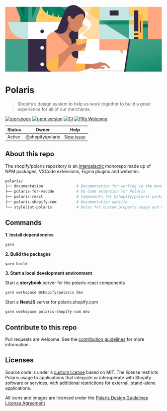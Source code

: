 <div align="center">
<a href="https://polaris.shopify.com"><img width="705" src="https://github.com/Shopify/polaris/blob/b44d9f7075203748b7784bd61e88cba1e2d7acde/documentation/readme.jpg?raw=true" alt="Abstract illustration of a lady sitting with a hot drink in hand using a laptop" /></a>
</div>

# Polaris

> Shopify’s design system to help us work together to build a great experience for all of our merchants.

[![storybook](https://shields.io/badge/storybook-white?logo=storybook&style=flat)](https://storybook.polaris.shopify.com) [![npm version](https://img.shields.io/npm/v/@shopify/polaris.svg?label=@shopify/polaris)](https://www.npmjs.com/package/@shopify/polaris) [![CI](https://github.com/shopify/polaris/workflows/CI/badge.svg)](https://github.com/Shopify/polaris/actions?query=branch%3Amain) [![PRs Welcome](https://img.shields.io/badge/PRs-welcome-brightgreen.svg)](https://github.com/Shopify/polaris/blob/main/.github/CONTRIBUTING.md#your-first-pull-request)

| Status | Owner            | Help                                                       |
| ------ | ---------------- | ---------------------------------------------------------- |
| Active | @shopify/polaris | [New issue](https://github.com/Shopify/polaris/issues/new) |

## About this repo

The shopify/polaris repository is an [intergalactic](https://www.youtube.com/watch?v=qORYO0atB6g) monorepo made up of NPM packages, VSCode extensions, Figma plugins and websites.

```sh
polaris/
├── documentation               # Documentation for working in the monorepo
├── polaris-for-vscode          # VS Code extension for Polaris
├── polaris-react               # Components for @shopify/polaris package
├── polaris-shopify-com         # Documentation website
└── stylelint-polaris           # Rules for custom property usage and mainline coverage
```

## Commands

**1. Install dependencies**

```sh
yarn
```

**2. Build the packages**

```sh
yarn build
```

**3. Start a local development environment**

Start a **storybook** server for the polaris-react components

```sh
yarn workspace @shopify/polaris dev
```

Start a **NextJS** server for polaris.shopify.com

```sh
yarn workspace polaris-shopify-com dev
```

## Contribute to this repo

Pull requests are welcome. See the [contribution guidelines](https://github.com/Shopify/polaris/blob/main/.github/CONTRIBUTING.md) for more information.

## Licenses

Source code is under a [custom license](https://github.com/Shopify/polaris/blob/main/LICENSE.md) based on MIT. The license restricts Polaris usage to applications that integrate or interoperate with Shopify software or services, with additional restrictions for external, stand-alone applications.

All icons and images are licensed under the [Polaris Design Guidelines License Agreement](https://polaris.shopify.com/legal/license)
